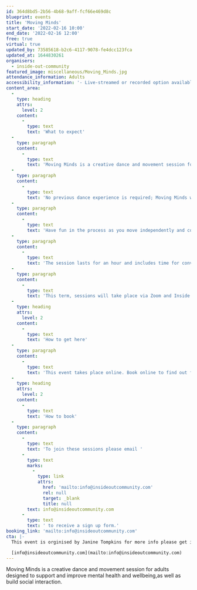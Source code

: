 ```yaml
---
id: 364d8bd5-2b56-4b68-9aff-fcf66e469d8c
blueprint: events
title: 'Moving Minds'
start_date: '2022-02-16 10:00'
end_date: '2022-02-16 12:00'
free: true
virtual: true
updated_by: 73585618-b2c6-4117-9078-fe4dcc123fca
updated_at: 1644830261
organisers:
  - inside-out-community
featured_image: miscellaneous/Moving_Minds.jpg
attendance_information: Adults
accessibility_information: '- Live-streamed or recorded option available'
content_area:
  -
    type: heading
    attrs:
      level: 2
    content:
      -
        type: text
        text: 'What to expect'
  -
    type: paragraph
    content:
      -
        type: text
        text: 'Moving Minds is a creative dance and movement session for adults designed to support and improve mental health and wellbeing, as well as build social interaction.'
  -
    type: paragraph
    content:
      -
        type: text
        text: 'No previous dance experience is required; Moving Minds welcomes anyone who feels drawn to the idea of creative dance and movement as away of supporting their wellbeing & mental health. A safe and supportive space is created, in which it feels comfortable to explore movement and express yourself with increasing creativity and freedom. '
  -
    type: paragraph
    content:
      -
        type: text
        text: 'Have fun in the process as you move independently and collaborate with others. It is a session in which everything is voluntary, so there is no pressure on anyone to ‘perform’ – the goal is to learn about the art of creative dance while developing movement skills, awareness of good alignment and safe practice, progressing at our own individual pace & physical ability. '
  -
    type: paragraph
    content:
      -
        type: text
        text: 'The session lasts for an hour and includes time for conversation at the beginning and afterwards should you wish to stay online. Dance East and Inside Out Community have worked together over the last year to develop the project, with ongoing discussion and consultation with participants.'
  -
    type: paragraph
    content:
      -
        type: text
        text: 'This term, sessions will take place via Zoom and Inside Out are able to provide support to access the app, should this be required.  Moving Minds take place every Wednesday from 26th January 2022.'
  -
    type: heading
    attrs:
      level: 2
    content:
      -
        type: text
        text: 'How to get here'
  -
    type: paragraph
    content:
      -
        type: text
        text: 'This event takes place online. Book online to find out further details of how to attend, see below for details.'
  -
    type: heading
    attrs:
      level: 2
    content:
      -
        type: text
        text: 'How to book'
  -
    type: paragraph
    content:
      -
        type: text
        text: 'To join these sessions please email '
      -
        type: text
        marks:
          -
            type: link
            attrs:
              href: 'mailto:info@insideoutcommunity.com'
              rel: null
              target: _blank
              title: null
        text: info@insideoutcommunity.com
      -
        type: text
        text: ' to receive a sign up form.'
booking_link: 'mailto:info@insideoutcommunity.com'
cta: |-
  This event is orginised by Janine Tompkins for more info please get in touch via email:

  [info@insideoutcommunity.com](mailto:info@insideoutcommunity.com)
---
```

Moving Minds is a creative dance and movement session for adults designed to support and improve mental health and wellbeing,as well as build social interaction.